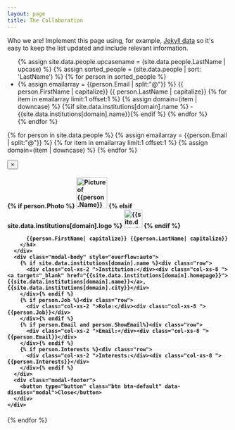 ```yaml
---
layout: page
title: The Collaboration
---
```


Who we are! Implement this page using, for example, [Jekyll data](http://jekyll.tips/jekyll-casts/data-files/)
so it's easy to keep the list updated and include relevant information.

<ul>
  {% assign site.data.people.upcasename = (site.data.people.LastName | upcase) %}
  {% assign sorted_people = (site.data.people | sort: 'LastName') %}
  {% for person in sorted_people %}
  <li>
    {% assign emailarray = {{person.Email | split:"@"}} %}
    <a data-toggle="modal" data-target="#{{ person.FirstName }}{{ person.LastName }}_Modal">{{ person.FirstName | capitalize}} {{ person.LastName | capitalize}}</a>
    {% for item in emailarray limit:1 offset:1 %}
    {% assign domain=(item | downcase) %}
    {%if site.data.institutions[domain].name %} - {{site.data.institutions[domain].name}}{% endif %}
    {% endfor %}
  </li>
  {% endfor %}
</ul>

{% for person in site.data.people %}
{% assign emailarray = {{person.Email | split:"@"}} %}
{% for item in emailarray limit:1 offset:1 %}
  {% assign domain=(item | downcase) %}
{% endfor %}
<div id="{{ person.FirstName }}{{ person.LastName }}_Modal" class="modal fade" role="dialog">
  <div class="modal-dialog">
    <!-- Modal content-->
    <div class="modal-content">
      <div class="modal-header">
        <button type="button" class="close" data-dismiss="modal">&times;</button>
        <h4 class="modal-title">
          {% if person.Photo %}
            <img src="{{person.Photo}}" alt="Picture of {{person.Name}}" class="img-circle" style="height:5em">
              {% elsif site.data.institutions[domain].logo %}
              <img src="{{site.data.institutions[domain].logo }}"
                alt="{{site.data.institutions[domain].name }} logo"
                style="height:3em">
          {% endif %}
          
          {{person.FirstName| capitalize}} {{person.LastName| capitalize}}
        </h4>
      </div>
      <div class="modal-body" style="overflow:auto">
        {% if site.data.institutions[domain].name %}<div class="row">
          <div class="col-xs-2 ">Institution:</div><div class="col-xs-8 "><a target="_blank" href="{{site.data.institutions[domain].homepage}}">{{site.data.institutions[domain].name}}</a>, {{site.data.institutions[domain].city}}</div>
        </div>{% endif %}
        {% if person.Job %}<div class="row">
          <div class="col-xs-2 ">Role:</div><div class="col-xs-8 ">{{person.Job}}</div>
        </div>{% endif %}
        {% if person.Email and person.ShowEmail%}<div class="row">
          <div class="col-xs-2 ">Email:</div><div class="col-xs-8 ">{{person.Email}}</div>
        </div>{% endif %}
        {% if person.Interests %}<div class="row">
          <div class="col-xs-2 ">Interests:</div><div class="col-xs-8 ">{{person.Interests}}</div>
        </div>{% endif %}
      </div>
      <div class="modal-footer">
        <button type="button" class="btn btn-default" data-dismiss="modal">Close</button>
      </div>
    </div>
  </div>
</div>
{% endfor %}
